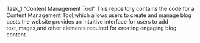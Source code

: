 Task_1 "Content Management Tool"
This repository contains the code for a Content Management Tool,which allows users to create and manage blog posts.the website provides an intuitive interface for users to add text,images,and other elements required for creating engaging blog content.
